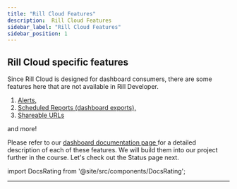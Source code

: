 ```yaml
---
title: "Rill Cloud Features"
description:  Rill Cloud Features
sidebar_label: "Rill Cloud Features"
sidebar_position: 1
---
```


## Rill Cloud specific features
Since Rill Cloud is designed for dashboard consumers, there are some features here that are not available in Rill Developer.

1. <a href='https://docs.rilldata.com/explore/alerts/' target="_blank"> Alerts, </a>
2. <a href='https://docs.rilldata.com/explore/exports' target="_blank"> Scheduled Reports (dashboard exports), </a>
3. <a href='https://docs.rilldata.com/explore/share-url' target="_blank"> Shareable URLs </a> 

and more!

Please refer to our <a href='https://docs.rilldata.com/explore/dashboard-101' target=" blank">dashboard documentation page </a> for a detailed description of each of these features. We will build them into our project further in the course. Let's check out the Status page next.

import DocsRating from '@site/src/components/DocsRating';

---
<DocsRating />